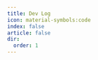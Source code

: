 ```yaml
---
title: Dev Log
icon: material-symbols:code
index: false
article: false
dir:
  order: 1
---
```


<Catalog />
